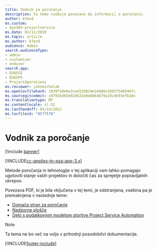 ```yaml
---
title: Vodnik za poročanje
description: Ta tema vsebuje povezave do informacij o poročanju.
author: kfend
ms.custom:
- dyn365-projectservice
ms.date: 02/11/2019
ms.topic: article
ms.author: kfend
audience: Admin
search.audienceType:
- admin
- customizer
- enduser
search.app:
- D365CE
- D365PS
- ProjectOperations
ms.reviewer: johnmichalak
ms.openlocfilehash: 1039f38e0a3ced13d824e10d88cd502f546b96fc
ms.sourcegitcommit: c0792bd65d92db25e0e8864879a19c4b93efb10c
ms.translationtype: MT
ms.contentlocale: sl-SI
ms.lasthandoff: 04/14/2022
ms.locfileid: "8577578"
---
```

# <a name="reporting-guide"></a>Vodnik za poročanje

[!include [banner](../../includes/psa-now-project-operations.md)]

[!INCLUDE[cc-applies-to-psa-app-3.x](../../includes/cc-applies-to-psa-app-3x.md)]

Metode poročanja in tehnologije v tej aplikaciji vam lahko pomagajo ugotoviti stanje vaših projektov in določiti čas za sprejetje popravljalnih ukrepov. 

Povezava PDF, ki je bila vključena v tej temi, je odstranjena, vsebina pa je premaknjena v naslednje teme:

- [Domača stran za poročanje](../reports-reporting-dynamics-365-project-service.md)
- [Nadzorne plošče](../reports-dashboards.md)
- [Delo s podatkovnim modelom storitve Project Service Automation](../reports-working-project-service-data-model.md)

> [!NOTE]
> Ta tema ne bo več na voljo v prihodnji posodobitvi dokumentacije. 


[!INCLUDE[footer-include](../../includes/footer-banner.md)]
